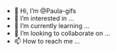- 👋 Hi, I’m @Paula-gifs
- 👀 I’m interested in ...
- 🌱 I’m currently learning ...
- 💞️ I’m looking to collaborate on ...
- 📫 How to reach me ...

<!---
Paula-gifs/Paula-gifs is a ✨ special ✨ repository because its `README.md` (this file) appears on your GitHub profile.
You can click the Preview link to take a look at your changes.
--->

